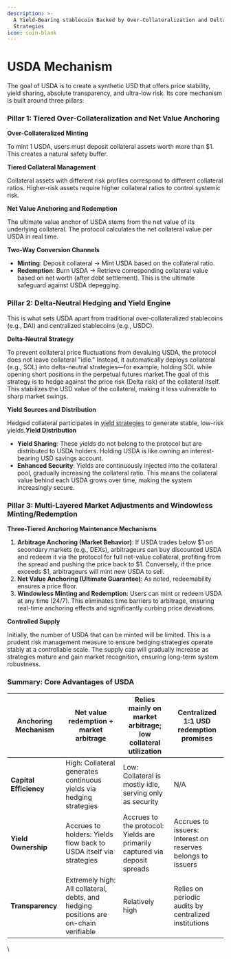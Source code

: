 ```yaml
---
description: >-
  A Yield-Bearing stablecoin Backed by Over-Collateralization and Delta-Neutral
  Strategies
icon: coin-blank
---
```


# USDA Mechanism

The goal of USDA is to create a synthetic USD that offers price stability, yield sharing, absolute transparency, and ultra-low risk. Its core mechanism is built around three pillars:

### Pillar 1: Tiered Over-Collateralization and Net Value Anchoring <a href="#pillar-1-tiered-over-collateralization-and-net-value-anchoring" id="pillar-1-tiered-over-collateralization-and-net-value-anchoring"></a>

**Over-Collateralized Minting**

To mint 1 USDA, users must deposit collateral assets worth more than $1. This creates a natural safety buffer.

**Tiered Collateral Management**

Collateral assets with different risk profiles correspond to different collateral ratios. Higher-risk assets require higher collateral ratios to control systemic risk.

**Net Value Anchoring and Redemption**

The ultimate value anchor of USDA stems from the net value of its underlying collateral. The protocol calculates the net collateral value per USDA in real time.

**Two-Way Conversion Channels**

* **Minting**: Deposit collateral → Mint USDA based on the collateral ratio.
* **Redemption**: Burn USDA → Retrieve corresponding collateral value based on net worth (after debt settlement). This is the ultimate safeguard against USDA depegging.

### Pillar 2: Delta-Neutral Hedging and Yield Engine <a href="#pillar-2-delta-neutral-hedging-and-yield-engine" id="pillar-2-delta-neutral-hedging-and-yield-engine"></a>

This is what sets USDA apart from traditional over-collateralized stablecoins (e.g., DAI) and centralized stablecoins (e.g., USDC).

**Delta-Neutral Strategy**

To prevent collateral price fluctuations from devaluing USDA, the protocol does not leave collateral "idle." Instead, it automatically deploys collateral (e.g., SOL) into delta-neutral strategies—for example, holding SOL while opening short positions in the perpetual futures market.The goal of this strategy is to hedge against the price risk (Delta risk) of the collateral itself. This stabilizes the USD value of the collateral, making it less vulnerable to sharp market swings.

**Yield Sources and Distribution**

Hedged collateral participates in [yield strategies](neutral-strategy-with-zk.md) to generate stable, low-risk yields.**Yield Distribution**

* **Yield Sharing**: These yields do not belong to the protocol but are distributed to USDA holders. Holding USDA is like owning an interest-bearing USD savings account.
* **Enhanced Security**: Yields are continuously injected into the collateral pool, gradually increasing the collateral ratio. This means the collateral value behind each USDA grows over time, making the system increasingly secure.

### Pillar 3: Multi-Layered Market Adjustments and Windowless Minting/Redemption <a href="#pillar-3-multi-layered-market-adjustments-and-windowless-minting-redemption" id="pillar-3-multi-layered-market-adjustments-and-windowless-minting-redemption"></a>

**Three-Tiered Anchoring Maintenance Mechanisms**

1. **Arbitrage Anchoring (Market Behavior)**: If USDA trades below $1 on secondary markets (e.g., DEXs), arbitrageurs can buy discounted USDA and redeem it via the protocol for full net-value collateral, profiting from the spread and pushing the price back to $1. Conversely, if the price exceeds $1, arbitrageurs will mint new USDA to sell.
2. **Net Value Anchoring (Ultimate Guarantee)**: As noted, redeemability ensures a price floor.
3. **Windowless Minting and Redemption**: Users can mint or redeem USDA at any time (24/7). This eliminates time barriers to arbitrage, ensuring real-time anchoring effects and significantly curbing price deviations.

**Controlled Supply**

Initially, the number of USDA that can be minted will be limited. This is a prudent risk management measure to ensure hedging strategies operate stably at a controllable scale. The supply cap will gradually increase as strategies mature and gain market recognition, ensuring long-term system robustness.

### Summary: Core Advantages of USDA <a href="#summary-core-advantages-of-usda" id="summary-core-advantages-of-usda"></a>

| **Anchoring Mechanism** | Net value redemption + market arbitrage                                              | Relies mainly on market arbitrage; low collateral utilization              | Centralized 1:1 USD redemption promises                     |
| ----------------------- | ------------------------------------------------------------------------------------ | -------------------------------------------------------------------------- | ----------------------------------------------------------- |
| **Capital Efficiency**  | High: Collateral generates continuous yields via hedging strategies                  | Low: Collateral is mostly idle, serving only as security                   | N/A                                                         |
| **Yield Ownership**     | Accrues to holders: Yields flow back to USDA itself via strategies                   | Accrues to the protocol: Yields are primarily captured via deposit spreads | Accrues to issuers: Interest on reserves belongs to issuers |
| **Transparency**        | Extremely high: All collateral, debts, and hedging positions are on-chain verifiable | Relatively high                                                            | Relies on periodic audits by centralized institutions       |

\
